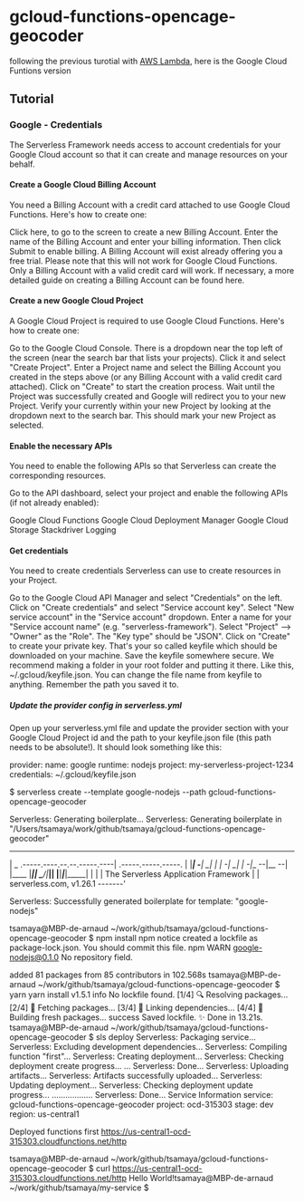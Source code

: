 # gcloud-functions-opencage-geocoder


following the previous turotial with [AWS Lambda](https://github.com/tsamaya/aws-lambda-opencage-geocoder), here is the Google Cloud Funtions version


## Tutorial

### Google - Credentials
The Serverless Framework needs access to account credentials for your Google Cloud account so that it can create and manage resources on your behalf.

#### Create a Google Cloud Billing Account
You need a Billing Account with a credit card attached to use Google Cloud Functions. Here's how to create one:

Click here, to go to the screen to create a new Billing Account.
Enter the name of the Billing Account and enter your billing information. Then click Submit to enable billing.
A Billing Account will exist already offering you a free trial. Please note that this will not work for Google Cloud Functions. Only a Billing Account with a valid credit card will work.
If necessary, a more detailed guide on creating a Billing Account can be found here.

#### Create a new Google Cloud Project
A Google Cloud Project is required to use Google Cloud Functions. Here's how to create one:

Go to the Google Cloud Console.
There is a dropdown near the top left of the screen (near the search bar that lists your projects). Click it and select "Create Project".
Enter a Project name and select the Billing Account you created in the steps above (or any Billing Account with a valid credit card attached).
Click on "Create" to start the creation process.
Wait until the Project was successfully created and Google will redirect you to your new Project.
Verify your currently within your new Project by looking at the dropdown next to the search bar. This should mark your new Project as selected.

#### Enable the necessary APIs
You need to enable the following APIs so that Serverless can create the corresponding resources.

Go to the API dashboard, select your project and enable the following APIs (if not already enabled):

Google Cloud Functions
Google Cloud Deployment Manager
Google Cloud Storage
Stackdriver Logging

#### Get credentials
You need to create credentials Serverless can use to create resources in your Project.

Go to the Google Cloud API Manager and select "Credentials" on the left.
Click on "Create credentials" and select "Service account key".
Select "New service account" in the "Service account" dropdown.
Enter a name for your "Service account name" (e.g. "serverless-framework").
Select "Project" --> "Owner" as the "Role".
The "Key type" should be "JSON".
Click on "Create" to create your private key.
That's your so called keyfile which should be downloaded on your machine.
Save the keyfile somewhere secure. We recommend making a folder in your root folder and putting it there. Like this, ~/.gcloud/keyfile.json. You can change the file name from keyfile to anything. Remember the path you saved it to.

##### Update the provider config in serverless.yml
Open up your serverless.yml file and update the provider section with your Google Cloud Project id and the path to your keyfile.json file (this path needs to be absolute!). It should look something like this:

provider:
  name: google
  runtime: nodejs
  project: my-serverless-project-1234
  credentials: ~/.gcloud/keyfile.json



  $ serverless create --template google-nodejs --path gcloud-functions-opencage-geocoder

  Serverless: Generating boilerplate...
  Serverless: Generating boilerplate in "/Users/tsamaya/work/github/tsamaya/gcloud-functions-opencage-geocoder"
   _______                             __
  |   _   .-----.----.--.--.-----.----|  .-----.-----.-----.
  |   |___|  -__|   _|  |  |  -__|   _|  |  -__|__ --|__ --|
  |____   |_____|__|  \___/|_____|__| |__|_____|_____|_____|
  |   |   |             The Serverless Application Framework
  |       |                           serverless.com, v1.26.1
   -------'

  Serverless: Successfully generated boilerplate for template: "google-nodejs"
  
  tsamaya@MBP-de-arnaud ~/work/github/tsamaya/gcloud-functions-opencage-geocoder $ npm install
  npm notice created a lockfile as package-lock.json. You should commit this file.
  npm WARN google-nodejs@0.1.0 No repository field.

  added 81 packages from 85 contributors in 102.568s
  tsamaya@MBP-de-arnaud ~/work/github/tsamaya/gcloud-functions-opencage-geocoder $ yarn
  yarn install v1.5.1
  info No lockfile found.
  [1/4] 🔍  Resolving packages...
  [2/4] 🚚  Fetching packages...
  [3/4] 🔗  Linking dependencies...
  [4/4] 📃  Building fresh packages...
  success Saved lockfile.
  ✨  Done in 13.21s.
  tsamaya@MBP-de-arnaud ~/work/github/tsamaya/gcloud-functions-opencage-geocoder $ sls deploy
  Serverless: Packaging service...
  Serverless: Excluding development dependencies...
  Serverless: Compiling function "first"...
  Serverless: Creating deployment...
  Serverless: Checking deployment create progress...
  ...
  Serverless: Done...
  Serverless: Uploading artifacts...
  Serverless: Artifacts successfully uploaded...
  Serverless: Updating deployment...
  Serverless: Checking deployment update progress...
  ..................
  Serverless: Done...
  Service Information
  service: gcloud-functions-opencage-geocoder
  project: ocd-315303
  stage: dev
  region: us-central1

  Deployed functions
  first
    https://us-central1-ocd-315303.cloudfunctions.net/http

  tsamaya@MBP-de-arnaud ~/work/github/tsamaya/gcloud-functions-opencage-geocoder $ curl https://us-central1-ocd-315303.cloudfunctions.net/http
  Hello World!tsamaya@MBP-de-arnaud ~/work/github/tsamaya/my-service $
